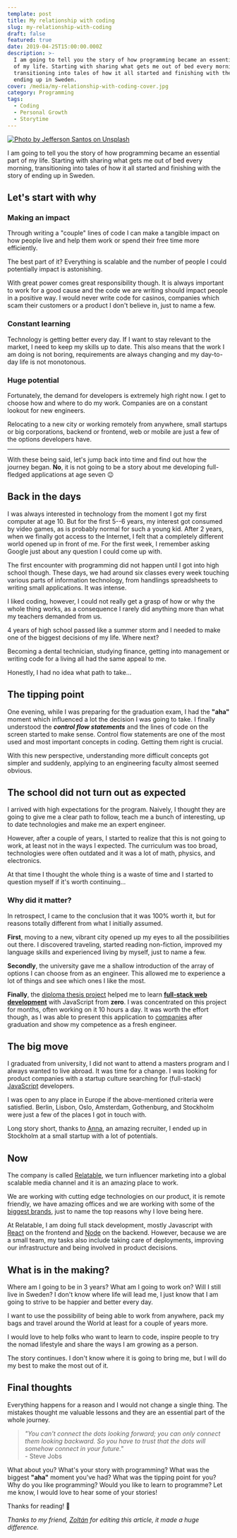 ```yaml
---
template: post
title: My relationship with coding
slug: my-relationship-with-coding
draft: false
featured: true
date: 2019-04-25T15:00:00.000Z
description: >-
  I am going to tell you the story of how programming became an essential part
  of my life. Starting with sharing what gets me out of bed every morning,
  transitioning into tales of how it all started and finishing with the story of
  ending up in Sweden.
cover: /media/my-relationship-with-coding-cover.jpg
category: Programming
tags:
  - Coding
  - Personal Growth
  - Storytime
---
```


[![Photo by Jefferson Santos on Unsplash](/media/my-relationship-with-coding-cover.jpg)](https://unsplash.com/photos/9SoCnyQmkzI?utm_source=unsplash&utm_medium=referral&utm_content=creditCopyText)

I am going to tell you the story of how programming became an essential part of my life. Starting with sharing what gets me out of bed every morning, transitioning into tales of how it all started and finishing with the story of ending up in Sweden.

## Let's start with why

### Making an impact

Through writing a "couple" lines of code I can make a tangible impact on how people live and help them work or spend their free time more efficiently.

The best part of it? Everything is scalable and the number of people I could potentially impact is astonishing.

With great power comes great responsibility though. It is always important to work for a good cause and the code we are writing should impact people in a positive way. I would never write code for casinos, companies which scam their customers or a product I don't believe in, just to name a few.

### Constant learning

Technology is getting better every day. If I want to stay relevant to the market, I need to keep my skills up to date. This also means that the work I am doing is not boring, requirements are always changing and my day-to-day life is not monotonous.

### Huge potential

Fortunately, the demand for developers is extremely high right now. I get to choose how and where to do my work. Companies are on a constant lookout for new engineers.

Relocating to a new city or working remotely from anywhere, small startups or big corporations, backend or frontend, web or mobile are just a few of the options developers have.

---

With these being said, let's jump back into time and find out how the journey began. **No**, it is not going to be a story about me developing full-fledged applications at age seven 😉

## Back in the days

I was always interested in technology from the moment I got my first computer at age 10. But for the first 5--6 years, my interest got consumed by video games, as is probably normal for such a young kid. After 2 years, when we finally got access to the Internet, I felt that a completely different world opened up in front of me. For the first week, I remember asking Google just about any question I could come up with.

The first encounter with programming did not happen until I got into high school though. These days, we had around six classes every week touching various parts of information technology, from handlings spreadsheets to writing small applications. It was intense.

I liked coding, however, I could not really get a grasp of how or why the whole thing works, as a consequence I rarely did anything more than what my teachers demanded from us.

4 years of high school passed like a summer storm and I needed to make one of the biggest decisions of my life. Where next?

Becoming a dental technician, studying finance, getting into management or writing code for a living all had the same appeal to me.

Honestly, I had no idea what path to take...

## The tipping point

One evening, while I was preparing for the graduation exam, I had the **"aha"** moment which influenced a lot the decision I was going to take. I finally understood the **_control flow statements_** and the lines of code on the screen started to make sense. Control flow statements are one of the most used and most important concepts in coding. Getting them right is crucial.

With this new perspective, understanding more difficult concepts got simpler and suddenly, applying to an engineering faculty almost seemed obvious.

## The school did not turn out as expected

I arrived with high expectations for the program. Naively, I thought they are going to give me a clear path to follow, teach me a bunch of interesting, up to date technologies and make me an expert engineer.

However, after a couple of years, I started to realize that this is not going to work, at least not in the ways I expected. The curriculum was too broad, technologies were often outdated and it was a lot of math, physics, and electronics.

At that time I thought the whole thing is a waste of time and I started to question myself if it's worth continuing...

### Why did it matter?

In retrospect, I came to the conclusion that it was 100% worth it, but for reasons totally different from what I initially assumed.

**First**, moving to a new, vibrant city opened up my eyes to all the possibilities out there. I discovered traveling, started reading non-fiction, improved my language skills and experienced living by myself, just to name a few.

**Secondly**, the university gave me a shallow introduction of the array of options I can choose from as an engineer. This allowed me to experience a lot of things and see which ones I like the most.

**Finally**, the [diploma thesis project](https://github.com/robertistok/utsocial) helped me to learn [**full-stack web development**](https://skillcrush.com/2017/02/27/front-end-back-end-full-stack/) with JavaScript from **zero**. I was concentrated on this project for months, often working on it 10 hours a day. It was worth the effort though, as I was able to present this application to [companies](https://www.relatable.me) after graduation and show my competence as a fresh engineer.

## The big move

I graduated from university, I did not want to attend a masters program and I always wanted to live abroad. It was time for a change. I was looking for product companies with a startup culture searching for (full-stack) [JavaScript](https://developer.mozilla.org/en-US/docs/Web/JavaScript) developers.

I was open to any place in Europe if the above-mentioned criteria were satisfied. Berlin, Lisbon, Oslo, Amsterdam, Gothenburg, and Stockholm were just a few of the places I got in touch with.

Long story short, thanks to [Anna](https://www.relatable.me), an amazing recruiter, I ended up in Stockholm at a small startup with a lot of potentials.

## Now

The company is called [Relatable](https://www.relatable.me/), we turn influencer marketing into a global scalable media channel and it is an amazing place to work.

We are working with cutting edge technologies on our product, it is remote friendly, we have amazing offices and we are working with some of the [biggest brands](https://www.relatable.me/brands), just to name the top reasons why I love being here.

At Relatable, I am doing full stack development, mostly Javascript with [React](https://reactjs.org/) on the frontend and [Node](https://nodejs.org/en/) on the backend. However, because we are a small team, my tasks also include taking care of deployments, improving our infrastructure and being involved in product decisions.

## What is in the making?

Where am I going to be in 3 years? What am I going to work on? Will I still live in Sweden? I don't know where life will lead me, I just know that I am going to strive to be happier and better every day.

I want to use the possibility of being able to work from anywhere, pack my bags and travel around the World at least for a couple of years more.

I would love to help folks who want to learn to code, inspire people to try the nomad lifestyle and share the ways I am growing as a person.

The story continues. I don't know where it is going to bring me, but I will do my best to make the most out of it.

## Final thoughts

Everything happens for a reason and I would not change a single thing. The mistakes thought me valuable lessons and they are an essential part of the whole journey.

> _"You can't connect the dots looking forward; you can only connect them looking backward. So you have to trust that the dots will somehow connect in your future."\
> -_ Steve Jobs

What about you? What's your story with programming? What was the biggest **"aha"** moment you've had? What was the tipping point for you? Why do you like programming? Would you like to learn to programme? Let me know, I would love to hear some of your stories!

Thanks for reading! 🙏

<div class="separator"></div>

_Thanks to my friend,_ [_Zoltán_](https://www.linkedin.com/in/zcserei/) _for editing this article, it made a huge difference._
